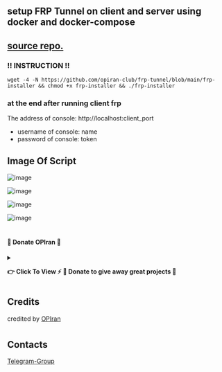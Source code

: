 ## setup FRP Tunnel on client and server using docker and docker-compose

  [source repo.](https://github.com/fatedier/frp)
---------------------------------------------------------------------------------------------------------------------------------------

###  ‼️ INSTRUCTION ‼️

```
wget -4 -N https://github.com/opiran-club/frp-tunnel/blob/main/frp-installer && chmod +x frp-installer && ./frp-installer
```

### at the end after running client frp

The address of console: http://localhost:client_port
 - username of console: name
 - password of console: token

   
## Image Of Script
  
![image](https://github.com/opiran-club/frp-tunnel/assets/130220895/44bd67b5-ac20-4694-9012-fd614226642a)

![image](https://github.com/opiran-club/frp-tunnel/assets/130220895/c099fd34-18ef-499b-99c1-3ebb45916a95)

![image](https://github.com/opiran-club/frp-tunnel/assets/130220895/28ea01ea-cef6-4f07-84ee-e355263f8c27)

![image](https://github.com/opiran-club/frp-tunnel/assets/130220895/df38750a-5a16-4983-83b5-40c89212befb)

#
#
#

#### 🎁 Donate OPIran 🎁

<details>
 
<summary><p><b> 👉 Click To View <b>⚡️ 🎁 Donate to give away great projects 🎁</b></b></p></summary>
 
 ✅ USDT (ERC20)

🔗 Link : 
 ```

 ```
 
 ✅ TRX (TRC20)
🔗 Link : 
 ```

 ```
</details>


## Credits

credited by [OPIran](https://github.com/opiran-club)
#
## Contacts

[Telegram-Group](https://t,me/OPIranCluB)
